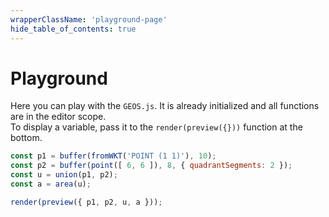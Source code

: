 ```yaml
---
wrapperClassName: 'playground-page'
hide_table_of_contents: true
---
```


# Playground

Here you can play with the `GEOS.js`. It is already initialized and all functions are in the editor scope.<br/>
To display a variable, pass it to the `render(preview({}))` function at the bottom.

```js live noInline
const p1 = buffer(fromWKT('POINT (1 1)'), 10);
const p2 = buffer(point([ 6, 6 ]), 8, { quadrantSegments: 2 });
const u = union(p1, p2);
const a = area(u);

render(preview({ p1, p2, u, a }));
```
